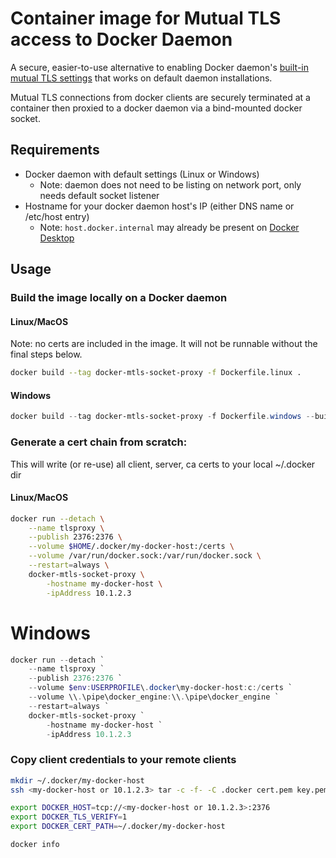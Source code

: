 # Container image for Mutual TLS access to Docker Daemon
A secure, easier-to-use alternative to enabling Docker daemon's [built-in mutual TLS settings](https://docs.docker.com/engine/security/https) that works on default daemon installations.

Mutual TLS connections from docker clients are securely terminated at a container then proxied to a docker daemon via a bind-mounted docker socket. 

## Requirements
* Docker daemon with default settings (Linux or Windows)
  * Note: daemon does not need to be listing on network port, only needs default socket listener
* Hostname for your docker daemon host's IP (either DNS name or /etc/host entry)
  * Note: `host.docker.internal` may already be present on [Docker Desktop](https://docs.docker.com/docker-for-mac/networking/#use-cases-and-workarounds) 

## Usage

### Build the image locally on a Docker daemon
#### Linux/MacOS
Note: no certs are included in the image. It will not be runnable without the final steps below.

```bash
docker build --tag docker-mtls-socket-proxy -f Dockerfile.linux .
```
  
#### Windows
```powershell
docker build --tag docker-mtls-socket-proxy -f Dockerfile.windows --build-arg os_tag=1809 .
```

### Generate a cert chain from scratch:
This will write (or re-use) all client, server, ca certs to your local ~/.docker dir

#### Linux/MacOS
```bash
docker run --detach \
    --name tlsproxy \
    --publish 2376:2376 \
    --volume $HOME/.docker/my-docker-host:/certs \
    --volume /var/run/docker.sock:/var/run/docker.sock \
    --restart=always \
    docker-mtls-socket-proxy \
        -hostname my-docker-host \
        -ipAddress 10.1.2.3
```

# Windows
```powershell
docker run --detach `
    --name tlsproxy `
    --publish 2376:2376 `
    --volume $env:USERPROFILE\.docker\my-docker-host:c:/certs `
    --volume \\.\pipe\docker_engine:\\.\pipe\docker_engine `
    --restart=always `
    docker-mtls-socket-proxy `
        -hostname my-docker-host `
        -ipAddress 10.1.2.3
```

### Copy client credentials to your remote clients

```bash
mkdir ~/.docker/my-docker-host
ssh <my-docker-host or 10.1.2.3> tar -c -f- -C .docker cert.pem key.pem ca.pem | tar -x -f- -C ~/.docker/my-docker-host

export DOCKER_HOST=tcp://<my-docker-host or 10.1.2.3>:2376
export DOCKER_TLS_VERIFY=1
export DOCKER_CERT_PATH=~/.docker/my-docker-host

docker info
```
